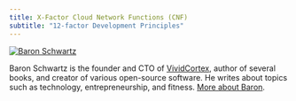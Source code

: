 ```yaml
---
title: X-Factor Cloud Network Functions (CNF)
subtitle: "12-factor Development Principles"
---
```

[![Baron Schwartz](/img/baron-square.jpg)](https://www.xaprb.com)

Baron Schwartz is the founder and CTO of [VividCortex](https://vividcortex.com), author of
several books, and creator of various open-source software. He writes about topics
such as technology, entrepreneurship, and fitness. [More about
Baron](https://www.xaprb.com/).

